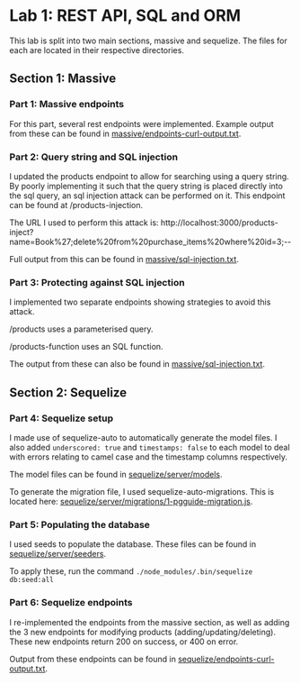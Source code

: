 # Lab 1: REST API, SQL and ORM

This lab is split into two main sections, massive and sequelize. The files for each are located in their respective directories.

## Section 1: Massive

### Part 1: Massive endpoints

For this part, several rest endpoints were implemented. Example output from these can be found in [massive/endpoints-curl-output.txt](massive/endpoints-curl-output.txt).

### Part 2: Query string and SQL injection

I updated the products endpoint to allow for searching using a query string. By poorly implementing it such that the query string is placed directly into the sql query, an sql injection attack can be performed on it. This endpoint can be found at /products-injection.

The URL I used to perform this attack is: http://localhost:3000/products-inject?name=Book%27;delete%20from%20purchase_items%20where%20id=3;--

Full output from this can be found in [massive/sql-injection.txt](massive/sql-injection.txt).

### Part 3: Protecting against SQL injection
 
I implemented two separate endpoints showing strategies to avoid this attack.

/products uses a parameterised query.

/products-function uses an SQL function.

The output from these can also be found in [massive/sql-injection.txt](massive/sql-injection.txt).

## Section 2: Sequelize

### Part 4: Sequelize setup

I made use of sequelize-auto to automatically generate the model files. I also added `underscored: true` and `timestamps: false` to each model to deal with errors relating to camel case and the timestamp columns respectively.

The model files can be found in [sequelize/server/models](sequelize/server/models).

To generate the migration file, I used sequelize-auto-migrations. This is located here: [sequelize/server/migrations/1-pgguide-migration.js](sequelize/server/migrations/1-pgguide-migration.js).

### Part 5: Populating the database

I used seeds to populate the database. These files can be found in [sequelize/server/seeders](sequelize/server/seeders).

To apply these, run the command `./node_modules/.bin/sequelize db:seed:all`

### Part 6: Sequelize endpoints

I re-implemented the endpoints from the massive section, as well as adding the 3 new endpoints for modifying products (adding/updating/deleting). These new endpoints return 200 on success, or 400 on error.

Output from these endpoints can be found in [sequelize/endpoints-curl-output.txt](sequelize/endpoints-curl-output.txt).

